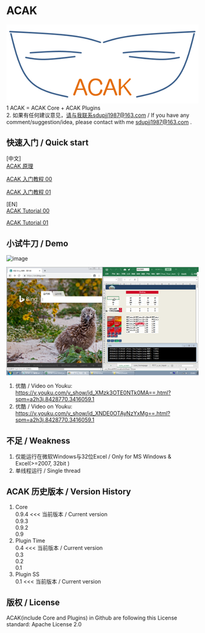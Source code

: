 ﻿# ACAK
![image](https://github.com/sdupjj/ACAK/blob/master/screenshots/logo.png#pic_center)     
1 ACAK = ACAK Core + ACAK Plugins  
2. 如果有任何建议意见，请与我联系sdupjj1987@163.com / If you have any comment/suggestion/idea, please contact with me sdupjj1987@163.com .   

## 快速入门 / Quick start
[中文]  
[ACAK 原理](https://github.com/sdupjj/ACAK/wiki/002-ACAK-%E5%8E%9F%E7%90%86)

[ACAK 入门教程 00](https://github.com/sdupjj/ACAK/wiki/000-ACAK-%E5%85%A5%E9%97%A8%E6%95%99%E7%A8%8B-00)

[ACAK 入门教程 01](https://github.com/sdupjj/ACAK/wiki/001-ACAK-%E5%85%A5%E9%97%A8%E6%95%99%E7%A8%8B-01)

[EN]  
[ACAK Tutorial 00](https://github.com/sdupjj/ACAK/wiki/100-ACAK-Tutorial-00)

[ACAK Tutorial 01](https://github.com/sdupjj/ACAK/wiki/101-ACAK-Tutorial-01)
## 小试牛刀 / Demo
 ![image](https://github.com/sdupjj/ACAK/blob/master/screenshots/20181224%20DEMO%2001.jpg)  

 ![image](https://github.com/sdupjj/ACAK/blob/master/screenshots/20190422DEMO02.png)  

1. 优酷 / Video on Youku:  
https://v.youku.com/v_show/id_XMzk3OTE0NTk0MA==.html?spm=a2h3j.8428770.3416059.1  
2. 优酷 / Video on Youku:  
https://v.youku.com/v_show/id_XNDE0OTAyNzYxMg==.html?spm=a2h3j.8428770.3416059.1


## 不足 / Weakness
1. 仅能运行在微软Windows与32位Excel / Only for MS Windows & Excel(>=2007, 32bit )  
2. 单线程运行 / Single thread  

## ACAK 历史版本 / Version History  
1. Core  
0.9.4  <<< 当前版本 / Current version  
0.9.3  
0.9.2  
0.9  
2. Plugin Time  
0.4  <<< 当前版本 / Current version  
0.3  
0.2    
0.1  
3. Plugin SS  
0.1 <<< 当前版本 / Current version  

## 版权 / License  
ACAK(include Core and Plugins) in Github are following this License standard: Apache License 2.0